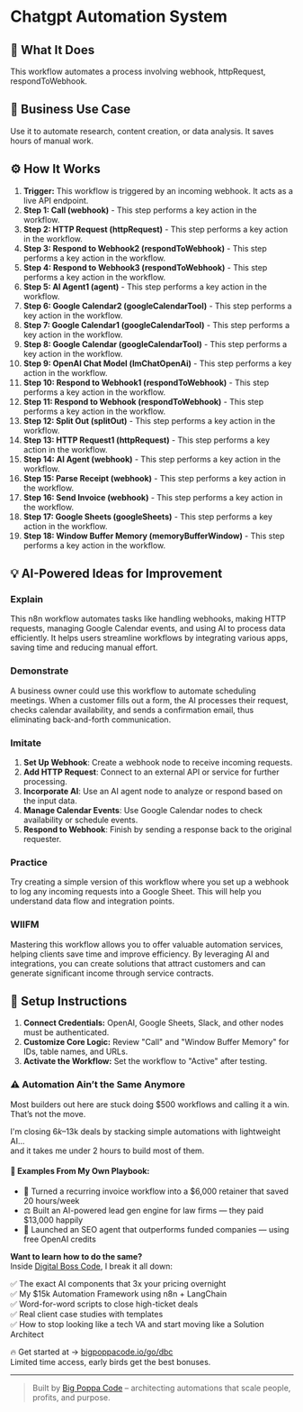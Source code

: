 # Chatgpt Automation System

## 🚀 What It Does
This workflow automates a process involving webhook, httpRequest, respondToWebhook.

## 💼 Business Use Case
Use it to automate research, content creation, or data analysis. It saves hours of manual work.

## ⚙️ How It Works
1.  **Trigger:** This workflow is triggered by an incoming webhook. It acts as a live API endpoint.
2. **Step 1: Call (webhook)** - This step performs a key action in the workflow.
3. **Step 2: HTTP Request (httpRequest)** - This step performs a key action in the workflow.
4. **Step 3: Respond to Webhook2 (respondToWebhook)** - This step performs a key action in the workflow.
5. **Step 4: Respond to Webhook3 (respondToWebhook)** - This step performs a key action in the workflow.
6. **Step 5: AI Agent1 (agent)** - This step performs a key action in the workflow.
7. **Step 6: Google Calendar2 (googleCalendarTool)** - This step performs a key action in the workflow.
8. **Step 7: Google Calendar1 (googleCalendarTool)** - This step performs a key action in the workflow.
9. **Step 8: Google Calendar (googleCalendarTool)** - This step performs a key action in the workflow.
10. **Step 9: OpenAI Chat Model (lmChatOpenAi)** - This step performs a key action in the workflow.
11. **Step 10: Respond to Webhook1 (respondToWebhook)** - This step performs a key action in the workflow.
12. **Step 11: Respond to Webhook (respondToWebhook)** - This step performs a key action in the workflow.
13. **Step 12: Split Out (splitOut)** - This step performs a key action in the workflow.
14. **Step 13: HTTP Request1 (httpRequest)** - This step performs a key action in the workflow.
15. **Step 14: AI Agent (webhook)** - This step performs a key action in the workflow.
16. **Step 15: Parse Receipt (webhook)** - This step performs a key action in the workflow.
17. **Step 16: Send Invoice (webhook)** - This step performs a key action in the workflow.
18. **Step 17: Google Sheets (googleSheets)** - This step performs a key action in the workflow.
19. **Step 18: Window Buffer Memory (memoryBufferWindow)** - This step performs a key action in the workflow.

## 💡 AI-Powered Ideas for Improvement
### Explain
This n8n workflow automates tasks like handling webhooks, making HTTP requests, managing Google Calendar events, and using AI to process data efficiently. It helps users streamline workflows by integrating various apps, saving time and reducing manual effort.

### Demonstrate
A business owner could use this workflow to automate scheduling meetings. When a customer fills out a form, the AI processes their request, checks calendar availability, and sends a confirmation email, thus eliminating back-and-forth communication.

### Imitate
1. **Set Up Webhook**: Create a webhook node to receive incoming requests.
2. **Add HTTP Request**: Connect to an external API or service for further processing.
3. **Incorporate AI**: Use an AI agent node to analyze or respond based on the input data.
4. **Manage Calendar Events**: Use Google Calendar nodes to check availability or schedule events.
5. **Respond to Webhook**: Finish by sending a response back to the original requester.

### Practice
Try creating a simple version of this workflow where you set up a webhook to log any incoming requests into a Google Sheet. This will help you understand data flow and integration points.

### WIIFM
Mastering this workflow allows you to offer valuable automation services, helping clients save time and improve efficiency. By leveraging AI and integrations, you can create solutions that attract customers and can generate significant income through service contracts.

## 🔧 Setup Instructions
1. **Connect Credentials:** OpenAI, Google Sheets, Slack, and other nodes must be authenticated.
2. **Customize Core Logic:** Review "Call" and "Window Buffer Memory" for IDs, table names, and URLs.
3. **Activate the Workflow:** Set the workflow to "Active" after testing.

### ⚠️ Automation Ain’t the Same Anymore

Most builders out here are stuck doing $500 workflows and calling it a win.  
That’s not the move.  

I'm closing $6k–$13k deals by stacking simple automations with lightweight AI...  
and it takes me under 2 hours to build most of them.

#### 🧠 Examples From My Own Playbook:
- 🔁 Turned a recurring invoice workflow into a $6,000 retainer that saved 20 hours/week  
- ⚖️ Built an AI-powered lead gen engine for law firms — they paid $13,000 happily  
- 🚀 Launched an SEO agent that outperforms funded companies — using free OpenAI credits  

**Want to learn how to do the same?**  
Inside [Digital Boss Code](https://bigpoppacode.io/go/dbc), I break it all down:

✅ The exact AI components that 3x your pricing overnight  
✅ My $15k Automation Framework using n8n + LangChain  
✅ Word-for-word scripts to close high-ticket deals  
✅ Real client case studies with templates  
✅ How to stop looking like a tech VA and start moving like a Solution Architect  

🔥 Get started at → [bigpoppacode.io/go/dbc](https://bigpoppacode.io/go/dbc)  
Limited time access, early birds get the best bonuses.

---
> Built by [Big Poppa Code](https://bigpoppacode.io) – architecting automations that scale people, profits, and purpose.
